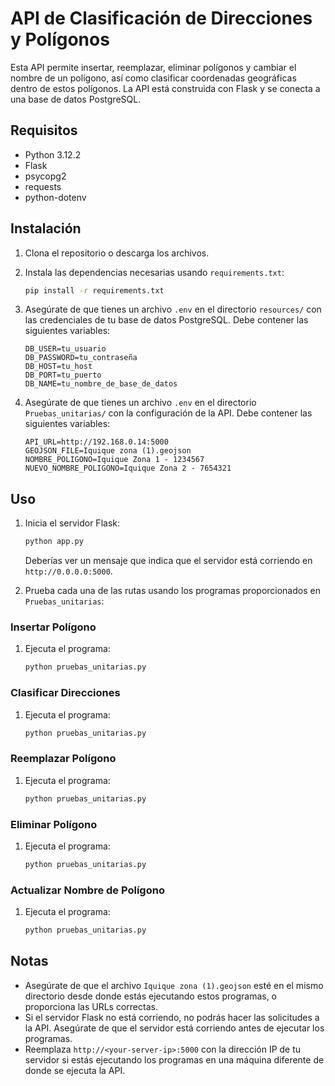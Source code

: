 # API de Clasificación de Direcciones y Polígonos

Esta API permite insertar, reemplazar, eliminar polígonos y cambiar el nombre de un polígono, así como clasificar coordenadas geográficas dentro de estos polígonos. La API está construida con Flask y se conecta a una base de datos PostgreSQL.

## Requisitos

- Python 3.12.2
- Flask
- psycopg2
- requests
- python-dotenv

## Instalación

1. Clona el repositorio o descarga los archivos.

2. Instala las dependencias necesarias usando `requirements.txt`:
    ```sh
    pip install -r requirements.txt
    ```

3. Asegúrate de que tienes un archivo `.env` en el directorio `resources/` con las credenciales de tu base de datos PostgreSQL. Debe contener las siguientes variables:
    ```env
    DB_USER=tu_usuario
    DB_PASSWORD=tu_contraseña
    DB_HOST=tu_host
    DB_PORT=tu_puerto
    DB_NAME=tu_nombre_de_base_de_datos
    ```

4. Asegúrate de que tienes un archivo `.env` en el directorio `Pruebas_unitarias/` con la configuración de la API. Debe contener las siguientes variables:
    ```env
    API_URL=http://192.168.0.14:5000
    GEOJSON_FILE=Iquique zona (1).geojson
    NOMBRE_POLIGONO=Iquique Zona 1 - 1234567
    NUEVO_NOMBRE_POLIGONO=Iquique Zona 2 - 7654321
    ```

## Uso

1. Inicia el servidor Flask:
    ```sh
    python app.py
    ```
   Deberías ver un mensaje que indica que el servidor está corriendo en `http://0.0.0.0:5000`.

2. Prueba cada una de las rutas usando los programas proporcionados en `Pruebas_unitarias`:

### Insertar Polígono

1. Ejecuta el programa:
    ```sh
    python pruebas_unitarias.py
    ```

### Clasificar Direcciones

1. Ejecuta el programa:
    ```sh
    python pruebas_unitarias.py
    ```

### Reemplazar Polígono

1. Ejecuta el programa:
    ```sh
    python pruebas_unitarias.py
    ```

### Eliminar Polígono

1. Ejecuta el programa:
    ```sh
    python pruebas_unitarias.py
    ```

### Actualizar Nombre de Polígono

1. Ejecuta el programa:
    ```sh
    python pruebas_unitarias.py
    ```

## Notas

- Asegúrate de que el archivo `Iquique zona (1).geojson` esté en el mismo directorio desde donde estás ejecutando estos programas, o proporciona las URLs correctas.
- Si el servidor Flask no está corriendo, no podrás hacer las solicitudes a la API. Asegúrate de que el servidor está corriendo antes de ejecutar los programas.
- Reemplaza `http://<your-server-ip>:5000` con la dirección IP de tu servidor si estás ejecutando los programas en una máquina diferente de donde se ejecuta la API.
